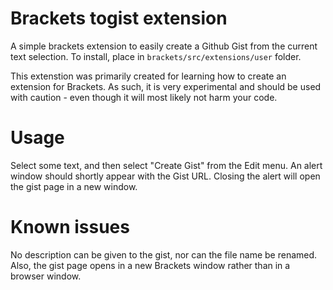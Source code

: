 Brackets togist extension
===

A simple brackets extension to easily create a Github Gist from the current text selection. To install, place in ```brackets/src/extensions/user``` folder. 

This extenstion was primarily created for learning how to create an extension for Brackets. As such, it is very experimental and should be used with caution -  even though it will most likely not harm your code.

Usage
=====
Select some text, and then select "Create Gist" from the Edit menu.
An alert window should shortly appear with the Gist URL. Closing the alert will open the gist page in a new window.

Known issues
=====
No description can be given to the gist, nor can the file name be renamed.
Also, the gist page opens in a new Brackets window rather than in a browser window.